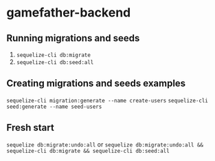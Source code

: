 # gamefather-backend

## Running migrations and seeds

1. `sequelize-cli db:migrate`
2. `sequelize-cli db:seed:all`

## Creating migrations and seeds examples
`sequelize-cli migration:generate --name create-users`
`sequelize-cli seed:generate --name seed-users`

## Fresh start
`sequelize db:migrate:undo:all`
or
`sequelize db:migrate:undo:all && sequelize-cli db:migrate && sequelize-cli db:seed:all`

